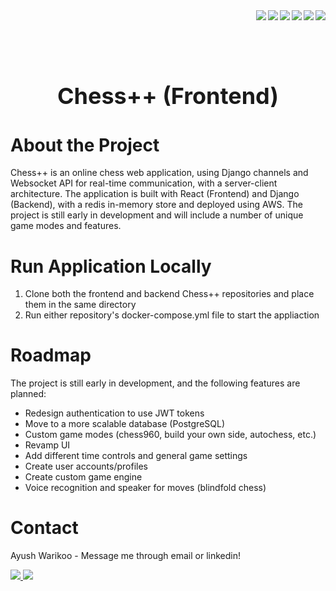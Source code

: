 <div>
  <img align="right" src="https://img.shields.io/badge/Amazon_AWS-FF9900?style=for-the-badge&logo=amazonaws&logoColor=white" />
  <img align="right" src="https://img.shields.io/badge/docker-%230db7ed.svg?style=for-the-badge&logo=docker&logoColor=white" />
  <img align="right" src="https://img.shields.io/badge/django-%23092E20.svg?style=for-the-badge&logo=django&logoColor=white" />
  <img align="right" src="https://img.shields.io/badge/Python-14354C?style=for-the-badge&logo=python&logoColor=white" />
  <img align="right" src="https://img.shields.io/badge/react-%2320232a.svg?style=for-the-badge&logo=react&logoColor=%2361DAFB" />
  <img align="right" src="https://img.shields.io/badge/JavaScript-323330?style=for-the-badge&logo=javascript&logoColor=F7DF1E" />
</div>

</br></br></br>

<div align="center">
  <h1 style="font-size:36px;"> Chess++ (Frontend)</h1>
</div>

# About the Project

Chess++ is an online chess web application, using Django channels and Websocket API for real-time communication, with a server-client architecture. The application is built with React (Frontend) and Django (Backend), with a redis in-memory store and deployed using AWS. The project is still early in development and will include a number of unique game modes and features.

# Run Application Locally

1. Clone both the frontend and backend Chess++ repositories and place them in the same directory
2. Run either repository's docker-compose.yml file to start the appliaction

# Roadmap

The project is still early in development, and the following features are planned:

- Redesign authentication to use JWT tokens
- Move to a more scalable database (PostgreSQL)
- Custom game modes (chess960, build your own side, autochess, etc.)
- Revamp UI
- Add different time controls and general game settings
- Create user accounts/profiles
- Create custom game engine
- Voice recognition and speaker for moves (blindfold chess)

# Contact

Ayush Warikoo - Message me through email or linkedin!

<a href="ayush.warikoo77@gmail.com">
  <img src="https://img.shields.io/badge/Gmail-D14836?style=for-the-badge&logo=gmail&logoColor=white" />
<a href="https://www.linkedin.com/in/ayushwarikoo">
  <img src="https://img.shields.io/badge/linkedin-%230077B5.svg?&style=for-the-badge&logo=linkedin&logoColor=white" />
